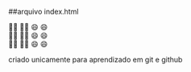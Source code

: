 ##arquivo index.html 

  🧑‍💻 🧑‍💻 😄 😄   
  🧑‍💻 🧑‍💻 😄 😄   
  🧑‍💻 🧑‍💻 😄 😄   

criado unicamente para aprendizado em git e github
